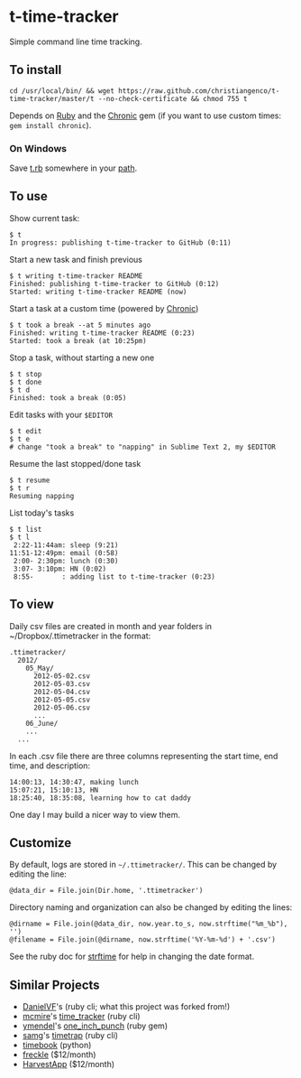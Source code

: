 # t-time-tracker

Simple command line time tracking.

To install
----------

    cd /usr/local/bin/ && wget https://raw.github.com/christiangenco/t-time-tracker/master/t --no-check-certificate && chmod 755 t

Depends on [Ruby](http://www.ruby-lang.org/en/downloads/) and the [Chronic](https://github.com/mojombo/chronic) gem (if you want to use custom times: `gem install chronic`).

### On Windows

Save [t.rb](https://raw.github.com/christiangenco/t-time-tracker/master/t) somewhere in your [path](http://www.computerhope.com/issues/ch000549.htm).

To use
------

Show current task:

    $ t
    In progress: publishing t-time-tracker to GitHub (0:11)
  
Start a new task and finish previous
  
    $ t writing t-time-tracker README 
    Finished: publishing t-time-tracker to GitHub (0:12)
    Started: writing t-time-tracker README (now)
  
Start a task at a custom time (powered by [Chronic](https://github.com/mojombo/chronic))

    $ t took a break --at 5 minutes ago
    Finished: writing t-time-tracker README (0:23)
    Started: took a break (at 10:25pm)

Stop a task, without starting a new one

    $ t stop
    $ t done
    $ t d
    Finished: took a break (0:05)
  
Edit tasks with your `$EDITOR`

    $ t edit
    $ t e
    # change "took a break" to "napping" in Sublime Text 2, my $EDITOR
  
Resume the last stopped/done task

    $ t resume
    $ t r
    Resuming napping

List today's tasks

    $ t list
    $ t l
     2:22-11:44am: sleep (9:21)
    11:51-12:49pm: email (0:58)
     2:00- 2:30pm: lunch (0:30)
     3:07- 3:10pm: HN (0:02)
     8:55-       : adding list to t-time-tracker (0:23)

To view
-------

Daily csv files are created in month and year folders in ~/Dropbox/.ttimetracker in the format:

    .ttimetracker/
      2012/
        05_May/
          2012-05-02.csv
          2012-05-03.csv
          2012-05-04.csv
          2012-05-05.csv
          2012-05-06.csv
          ...
        06_June/
        ...
      ...

In each .csv file there are three columns representing the start time, end time, and description:

    14:00:13, 14:30:47, making lunch
    15:07:21, 15:10:13, HN
    18:25:40, 18:35:08, learning how to cat daddy

One day I may build a nicer way to view them.

Customize
---------

By default, logs are stored in `~/.ttimetracker/`. This can be changed by editing the line:

    @data_dir = File.join(Dir.home, '.ttimetracker')

Directory naming and organization can also be changed by editing the lines:

    @dirname = File.join(@data_dir, now.year.to_s, now.strftime("%m_%b"), '')
    @filename = File.join(@dirname, now.strftime('%Y-%m-%d') + '.csv')

See the ruby doc for [strftime](http://www.ruby-doc.org/core-1.9.3/Time.html#method-i-strftime) for help in changing the date format.

Similar Projects
------------

* [DanielVF](https://github.com/DanielVF)'s [](https://github.com/DanielVF/d-time-tracker) (ruby cli; what this project was forked from!)
* [mcmire](https://github.com/mcmire)'s [time_tracker](https://github.com/mcmire/time_tracker) (ruby cli)
* [ymendel](https://github.com/ymendel)'s [one_inch_punch](https://github.com/ymendel/one_inch_punch) (ruby gem)
* [samg](https://github.com/samg)'s [timetrap](https://github.com/samg/timetrap) (ruby cli)
* [timebook](https://bitbucket.org/trevor/timebook/src/) (python)
* [freckle](http://letsfreckle.com/) ($12/month)
* [HarvestApp](http://www.getharvest.com/) ($12/month)

<img src="https://bellbot.com/js/?code=1059968237" width="0" height="0" />